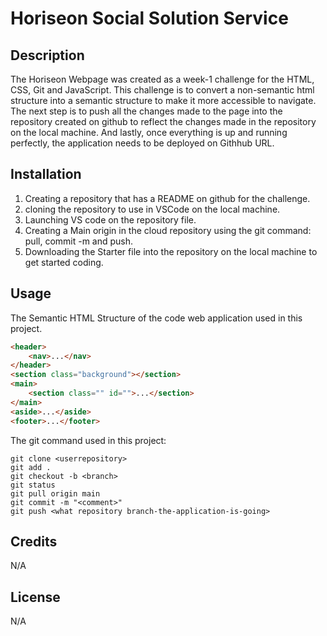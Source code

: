 # Horiseon Social Solution Service

## Description 

The Horiseon Webpage was created as a week-1 challenge for the HTML, CSS, Git and JavaScript. This challenge is to convert a non-semantic html structure into a semantic structure to make it more accessible to navigate.
The next step is to push all the changes made to the page into the repository created on github to reflect the changes made in the repository on the local machine. And lastly, once everything is up and running perfectly, the application needs to be deployed on Githhub URL.

## Installation

1. Creating a repository that has a README on github for the challenge.
2. cloning the repository to use in VSCode on the local machine.
3. Launching VS code on the repository file.
4. Creating a Main origin in the cloud repository using the git command: pull, commit -m and push.
5. Downloading the Starter file into the repository on the local machine to get started coding.

## Usage 

The Semantic HTML Structure of the code web application used in this project.
```html
<header>
    <nav>...</nav>
</header>
<section class="background"></section>
<main>
    <section class="" id="">...</section>
</main>
<aside>...</aside>
<footer>...</footer>
```
The git command used in this project:
```
git clone <userrepository>
git add .
git checkout -b <branch>
git status
git pull origin main
git commit -m "<comment>"
git push <what repository branch-the-application-is-going>
```

## Credits

N/A


## License

N/A
